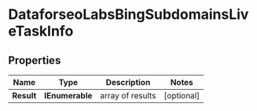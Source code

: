 # DataforseoLabsBingSubdomainsLiveTaskInfo


## Properties

| Name | Type | Description | Notes |
|------------ | ------------- | ------------- | -------------|
**Result** | **IEnumerable<DataforseoLabsBingSubdomainsLiveResultInfo>** | array of results |[optional]|